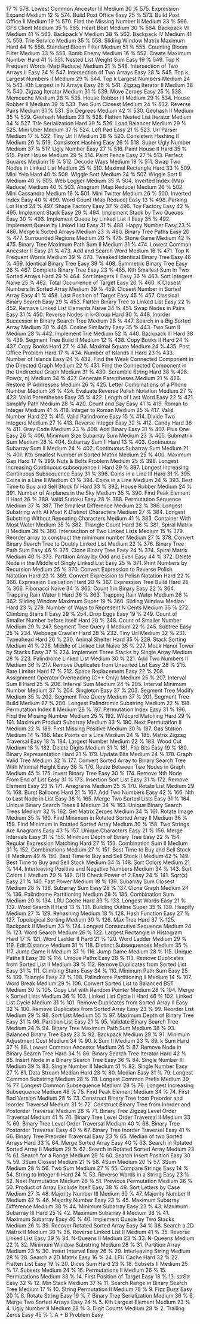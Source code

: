 17 % 578. Lowest Common Ancestor III Medium
30 % 575. Expression Expand Medium
12 % 574. Build Post Office Easy
25 % 573. Build Post Office II Medium
19 % 570. Find the Missing Number II Medium
33 % 566. GFS Client Medium
35 % 565. Heart Beat Medium
30 % 564. Backpack VI Medium
41 % 563. Backpack V Medium
38 % 562. Backpack IV Medium
41 % 559. Trie Service Medium
35 % 558. Sliding Window Matrix Maximum Hard
44 % 556. Standard Bloom Filter Medium
51 % 555. Counting Bloom Filter Medium
33 % 553. Bomb Enemy Medium
16 % 552. Create Maximum Number Hard
41 % 551. Nested List Weight Sum Easy
19 % 549. Top K Frequent Words (Map Reduce) Medium
21 % 548. Intersection of Two Arrays II Easy
24 % 547. Intersection of Two Arrays Easy
28 % 545. Top k Largest Numbers II Medium
29 % 544. Top k Largest Numbers Medium
24 % 543. Kth Largest in N Arrays Easy
26 % 541. Zigzag Iterator II Medium
38 % 540. Zigzag Iterator Medium
31 % 539. Move Zeroes Easy
25 % 538. Memcache Medium
28 % 535. House Robber III Medium
29 % 534. House Robber II Medium
39 % 533. Two Sum Closest Medium
24 % 532. Reverse Pairs Medium
31 % 531. Six Degrees Medium
42 % 530. Geohash II Medium
35 % 529. Geohash Medium
23 % 528. Flatten Nested List Iterator Medium
34 % 527. Trie Serialization Hard
39 % 526. Load Balancer Medium
29 % 525. Mini Uber Medium
37 % 524. Left Pad Easy
21 % 523. Url Parser Medium
17 % 522. Tiny Url II Medium
28 % 520. Consistent Hashing II Medium
26 % 519. Consistent Hashing Easy
26 % 518. Super Ugly Number Medium
37 % 517. Ugly Number Easy
27 % 516. Paint House II Hard
35 % 515. Paint House Medium
29 % 514. Paint Fence Easy
27 % 513. Perfect Squares Medium
19 % 512. Decode Ways Medium
19 % 511. Swap Two Nodes in Linked List Medium
25 % 510. Maximal Rectangle Hard
33 % 509. Mini Yelp Hard
40 % 508. Wiggle Sort Medium
24 % 507. Wiggle Sort II Medium
40 % 505. Web Logger Medium
35 % 504. Inverted Index (Map Reduce) Medium
40 % 503. Anagram (Map Reduce) Medium
26 % 502. Mini Cassandra Medium
16 % 501. Mini Twitter Medium
26 % 500. Inverted Index Easy
40 % 499. Word Count (Map Reduce) Easy
13 % 498. Parking Lot Hard
24 % 497. Shape Factory Easy
37 % 496. Toy Factory Easy
42 % 495. Implement Stack Easy
29 % 494. Implement Stack by Two Queues Easy
30 % 493. Implement Queue by Linked List II Easy
35 % 492. Implement Queue by Linked List Easy
31 % 488. Happy Number Easy
23 % 486. Merge k Sorted Arrays Medium
23 % 480. Binary Tree Paths Easy
20 % 477. Surrounded Regions Medium
26 % 476. Stone Game Medium
42 % 475. Binary Tree Maximum Path Sum II Medium
31 % 474. Lowest Common Ancestor II Easy
21 % 473. Add and Search Word Medium
16 % 471. Top K Frequent Words Medium
39 % 470. Tweaked Identical Binary Tree Easy
46 % 469. Identical Binary Tree Easy
39 % 468. Symmetric Binary Tree Easy
26 % 467. Complete Binary Tree Easy
23 % 465. Kth Smallest Sum In Two Sorted Arrays Hard
29 % 464. Sort Integers II Easy
36 % 463. Sort Integers Naive
25 % 462. Total Occurrence of Target Easy
20 % 460. K Closest Numbers In Sorted Array Medium
39 % 459. Closest Number in Sorted Array Easy
41 % 458. Last Position of Target Easy
45 % 457. Classical Binary Search Easy
29 % 453. Flatten Binary Tree to Linked List Easy
22 % 452. Remove Linked List Elements Naive
34 % 451. Swap Nodes in Pairs Easy
31 % 450. Reverse Nodes in k-Group Hard
30 % 448. Inorder Successor in Binary Search Tree Medium
28 % 447. Search in a Big Sorted Array Medium
30 % 445. Cosine Similarity Easy
35 % 443. Two Sum II Medium
28 % 442. Implement Trie Medium
52 % 440. Backpack III Hard
38 % 439. Segment Tree Build II Medium
12 % 438. Copy Books II Hard
24 % 437. Copy Books Hard
27 % 436. Maximal Square Medium
24 % 435. Post Office Problem Hard
17 % 434. Number of Islands II Hard
23 % 433. Number of Islands Easy
24 % 432. Find the Weak Connected Component in the Directed Graph Medium
22 % 431. Find the Connected Component in the Undirected Graph Medium
31 % 430. Scramble String Hard
38 % 428. Pow(x, n) Medium
34 % 427. Generate Parentheses Medium
21 % 426. Restore IP Addresses Medium
26 % 425. Letter Combinations of a Phone Number Medium
26 % 424. Evaluate Reverse Polish Notation Medium
27 % 423. Valid Parentheses Easy
35 % 422. Length of Last Word Easy
22 % 421. Simplify Path Medium
28 % 420. Count and Say Easy
41 % 419. Roman to Integer Medium
41 % 418. Integer to Roman Medium
25 % 417. Valid Number Hard
22 % 415. Valid Palindrome Easy
15 % 414. Divide Two Integers Medium
27 % 413. Reverse Integer Easy
32 % 412. Candy Hard
36 % 411. Gray Code Medium
23 % 408. Add Binary Easy
31 % 407. Plus One Easy
26 % 406. Minimum Size Subarray Sum Medium
23 % 405. Submatrix Sum Medium
28 % 404. Subarray Sum II Hard
13 % 403. Continuous Subarray Sum II Medium
24 % 402. Continuous Subarray Sum Medium
21 % 401. Kth Smallest Number in Sorted Matrix Medium
25 % 400. Maximum Gap Hard
17 % 399. Nuts & Bolts Problem Medium
25 % 398. Longest Increasing Continuous subsequence II Hard
29 % 397. Longest Increasing Continuous Subsequence Easy
31 % 396. Coins in a Line III Hard
31 % 395. Coins in a Line II Medium
41 % 394. Coins in a Line Medium
24 % 393. Best Time to Buy and Sell Stock IV Hard
33 % 392. House Robber Medium
24 % 391. Number of Airplanes in the Sky Medium
35 % 390. Find Peak Element II Hard
26 % 389. Valid Sudoku Easy
28 % 388. Permutation Sequence Medium
37 % 387. The Smallest Difference Medium
22 % 386. Longest Substring with At Most K Distinct Characters Medium
27 % 384. Longest Substring Without Repeating Characters Medium
41 % 383. Container With Most Water Medium
35 % 382. Triangle Count Hard
36 % 381. Spiral Matrix II Medium
39 % 380. Intersection of Two Linked Lists Medium
15 % 379. Reorder array to construct the minimum number Medium
27 % 378. Convert Binary Search Tree to Doubly Linked List Medium
22 % 376. Binary Tree Path Sum Easy
46 % 375. Clone Binary Tree Easy
24 % 374. Spiral Matrix Medium
40 % 373. Partition Array by Odd and Even Easy
44 % 372. Delete Node in the Middle of Singly Linked List Easy
25 % 371. Print Numbers by Recursion Medium
25 % 370. Convert Expression to Reverse Polish Notation Hard
23 % 369. Convert Expression to Polish Notation Hard
22 % 368. Expression Evaluation Hard
20 % 367. Expression Tree Build Hard
25 % 366. Fibonacci Naive
34 % 365. Count 1 in Binary Easy
22 % 364. Trapping Rain Water II Hard
36 % 363. Trapping Rain Water Medium
26 % 362. Sliding Window Maximum Super
19 % 360. Sliding Window Median Hard
23 % 279. Number of Ways to Represent N Cents Medium
35 % 272. Climbing Stairs II Easy
29 % 254. Drop Eggs Easy
19 % 249. Count of Smaller Number before itself Hard
20 % 248. Count of Smaller Number Medium
29 % 247. Segment Tree Query II Medium
22 % 245. Subtree Easy
25 % 234. Webpage Crawler Hard
28 % 232. Tiny Url Medium
32 % 231. Typeahead Hard
26 % 230. Animal Shelter Hard
35 % 229. Stack Sorting Medium
41 % 228. Middle of Linked List Naive
35 % 227. Mock Hanoi Tower by Stacks Easy
37 % 224. Implement Three Stacks by Single Array Medium
28 % 223. Palindrome Linked List Medium
30 % 221. Add Two Numbers II Medium
36 % 217. Remove Duplicates from Unsorted List Easy
28 % 215. Rate Limiter Hard
17 % 212. Space Replacement Easy
22 % 208. Assignment Operator Overloading (C++ Only) Medium
25 % 207. Interval Sum II Hard
25 % 206. Interval Sum Medium
24 % 205. Interval Minimum Number Medium
37 % 204. Singleton Easy
37 % 203. Segment Tree Modify Medium
35 % 202. Segment Tree Query Medium
37 % 201. Segment Tree Build Medium
27 % 200. Longest Palindromic Substring Medium
22 % 198. Permutation Index II Medium
29 % 197. Permutation Index Easy
31 % 196. Find the Missing Number Medium
25 % 192. Wildcard Matching Hard
29 % 191. Maximum Product Subarray Medium
33 % 190. Next Permutation II Medium
22 % 189. First Missing Positive Medium
30 % 187. Gas Station Medium
14 % 186. Max Points on a Line Medium
24 % 185. Matrix Zigzag Traversal Easy
18 % 184. Largest Number Medium
22 % 183. Wood Cut Medium
18 % 182. Delete Digits Medium
31 % 181. Flip Bits Easy
19 % 180. Binary Representation Hard
21 % 179. Update Bits Medium
24 % 178. Graph Valid Tree Medium
32 % 177. Convert Sorted Array to Binary Search Tree With Minimal Height Easy
36 % 176. Route Between Two Nodes in Graph Medium
45 % 175. Invert Binary Tree Easy
30 % 174. Remove Nth Node From End of List Easy
31 % 173. Insertion Sort List Easy
31 % 172. Remove Element Easy
23 % 171. Anagrams Medium
25 % 170. Rotate List Medium
29 % 168. Burst Balloons Hard
21 % 167. Add Two Numbers Easy
42 % 166. Nth to Last Node in List Easy
38 % 165. Merge Two Sorted Lists Easy
31 % 164. Unique Binary Search Trees II Medium
34 % 163. Unique Binary Search Trees Medium
32 % 162. Set Matrix Zeroes Medium
34 % 161. Rotate Image Medium
35 % 160. Find Minimum in Rotated Sorted Array II Medium
36 % 159. Find Minimum in Rotated Sorted Array Medium
30 % 158. Two Strings Are Anagrams Easy
43 % 157. Unique Characters Easy
21 % 156. Merge Intervals Easy
31 % 155. Minimum Depth of Binary Tree Easy
22 % 154. Regular Expression Matching Hard
27 % 153. Combination Sum II Medium
31 % 152. Combinations Medium
27 % 151. Best Time to Buy and Sell Stock III Medium
49 % 150. Best Time to Buy and Sell Stock II Medium
42 % 149. Best Time to Buy and Sell Stock Medium
34 % 148. Sort Colors Medium
21 % 144. Interleaving Positive and Negative Numbers Medium
34 % 143. Sort Colors II Medium
29 % 142. O(1) Check Power of 2 Easy
24 % 141. Sqrt(x) Easy
21 % 140. Fast Power Medium
18 % 139. Subarray Sum Closest Medium
28 % 138. Subarray Sum Easy
28 % 137. Clone Graph Medium
24 % 136. Palindrome Partitioning Medium
28 % 135. Combination Sum Medium
20 % 134. LRU Cache Hard
39 % 133. Longest Words Easy
21 % 132. Word Search II Hard
13 % 131. Building Outline Super
35 % 130. Heapify Medium
27 % 129. Rehashing Medium
18 % 128. Hash Function Easy
27 % 127. Topological Sorting Medium
30 % 126. Max Tree Hard
37 % 125. Backpack II Medium
33 % 124. Longest Consecutive Sequence Medium
24 % 123. Word Search Medium
26 % 122. Largest Rectangle in Histogram Hard
17 % 121. Word Ladder II Hard
21 % 120. Word Ladder Medium
29 % 119. Edit Distance Medium
31 % 118. Distinct Subsequences Medium
35 % 117. Jump Game II Medium
37 % 116. Jump Game Medium
28 % 115. Unique Paths II Easy
39 % 114. Unique Paths Easy
28 % 113. Remove Duplicates from Sorted List II Medium
39 % 112. Remove Duplicates from Sorted List Easy
31 % 111. Climbing Stairs Easy
34 % 110. Minimum Path Sum Easy
25 % 109. Triangle Easy
22 % 108. Palindrome Partitioning II Medium
14 % 107. Word Break Medium
29 % 106. Convert Sorted List to Balanced BST Medium
30 % 105. Copy List with Random Pointer Medium
28 % 104. Merge k Sorted Lists Medium
36 % 103. Linked List Cycle II Hard
46 % 102. Linked List Cycle Medium
31 % 101. Remove Duplicates from Sorted Array II Easy
32 % 100. Remove Duplicates from Sorted Array Easy
23 % 99. Reorder List Medium
29 % 98. Sort List Medium
55 % 97. Maximum Depth of Binary Tree Easy
31 % 96. Partition List Easy
21 % 95. Validate Binary Search Tree Medium
24 % 94. Binary Tree Maximum Path Sum Medium
38 % 93. Balanced Binary Tree Easy
23 % 92. Backpack Medium
29 % 91. Minimum Adjustment Cost Medium
34 % 90. k Sum II Medium
23 % 89. k Sum Hard
37 % 88. Lowest Common Ancestor Medium
26 % 87. Remove Node in Binary Search Tree Hard
34 % 86. Binary Search Tree Iterator Hard
42 % 85. Insert Node in a Binary Search Tree Easy
36 % 84. Single Number III Medium
39 % 83. Single Number II Medium
51 % 82. Single Number Easy
27 % 81. Data Stream Median Hard
23 % 80. Median Easy
31 % 79. Longest Common Substring Medium
28 % 78. Longest Common Prefix Medium
39 % 77. Longest Common Subsequence Medium
28 % 76. Longest Increasing Subsequence Medium
48 % 75. Find Peak Element Medium
34 % 74. First Bad Version Medium
28 % 73. Construct Binary Tree from Preorder and Inorder Traversal Medium
31 % 72. Construct Binary Tree from Inorder and Postorder Traversal Medium
28 % 71. Binary Tree Zigzag Level Order Traversal Medium
41 % 70. Binary Tree Level Order Traversal II Medium
33 % 69. Binary Tree Level Order Traversal Medium
40 % 68. Binary Tree Postorder Traversal Easy
40 % 67. Binary Tree Inorder Traversal Easy
41 % 66. Binary Tree Preorder Traversal Easy
23 % 65. Median of two Sorted Arrays Hard
33 % 64. Merge Sorted Array Easy
40 % 63. Search in Rotated Sorted Array II Medium
29 % 62. Search in Rotated Sorted Array Medium
23 % 61. Search for a Range Medium
29 % 60. Search Insert Position Easy
30 % 59. 3Sum Closest Medium
21 % 58. 4Sum Medium
20 % 57. 3Sum Medium
28 % 56. Two Sum Medium
27 % 55. Compare Strings Easy
14 % 54. String to Integer II Hard
24 % 53. Reverse Words in a String Easy
23 % 52. Next Permutation Medium
26 % 51. Previous Permutation Medium
26 % 50. Product of Array Exclude Itself Easy
38 % 49. Sort Letters by Case Medium
27 % 48. Majority Number III Medium
30 % 47. Majority Number II Medium
42 % 46. Majority Number Easy
23 % 45. Maximum Subarray Difference Medium
38 % 44. Minimum Subarray Easy
23 % 43. Maximum Subarray III Hard
25 % 42. Maximum Subarray II Medium
38 % 41. Maximum Subarray Easy
40 % 40. Implement Queue by Two Stacks Medium
26 % 39. Recover Rotated Sorted Array Easy
34 % 38. Search a 2D Matrix II Medium
30 % 36. Reverse Linked List II Medium
41 % 35. Reverse Linked List Easy
39 % 34. N-Queens II Medium
23 % 33. N-Queens Medium
22 % 32. Minimum Window Substring Medium
28 % 31. Partition Array Medium
23 % 30. Insert Interval Easy
26 % 29. Interleaving String Medium
28 % 28. Search a 2D Matrix Easy
16 % 24. LFU Cache Hard
32 % 22. Flatten List Easy
19 % 20. Dices Sum Hard
23 % 18. Subsets II Medium
25 % 17. Subsets Medium
24 % 16. Permutations II Medium
26 % 15. Permutations Medium
33 % 14. First Position of Target Easy
18 % 13. strStr Easy
32 % 12. Min Stack Medium
37 % 11. Search Range in Binary Search Tree Medium
17 % 10. String Permutation II Medium
78 % 9. Fizz Buzz Easy
20 % 8. Rotate String Easy
19 % 7. Binary Tree Serialization Medium
36 % 6. Merge Two Sorted Arrays Easy
24 % 5. Kth Largest Element Medium
23 % 4. Ugly Number II Medium
28 % 3. Digit Counts Medium
28 % 2. Trailing Zeros Easy
45 % 1. A + B Problem Easy
